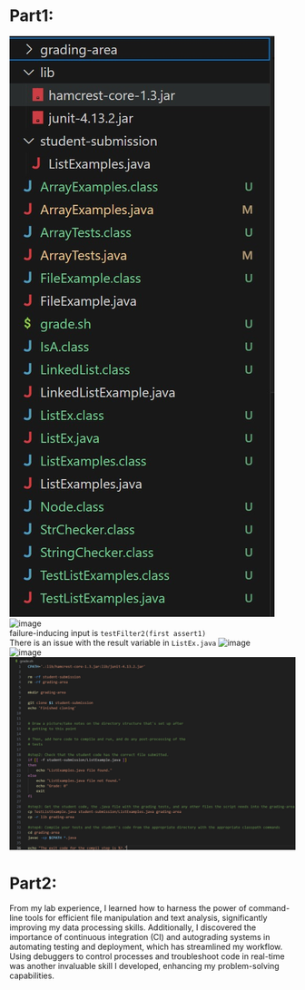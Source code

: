# Part1:
![image](structure.jpg)<br>
![image](.jpg)<br>
failure-inducing input is `testFilter2(first assert1)`<br>
There is an issue with the result variable in `ListEx.java`
![image](.jpg)<br>
![image](.jpg)<br>
![image](bash.jpg)<br>
# Part2:
From my lab experience, I learned how to harness the power of command-line tools for efficient file manipulation and text analysis, significantly improving my data processing skills. Additionally, I discovered the importance of continuous integration (CI) and autograding systems in automating testing and deployment, which has streamlined my workflow. Using debuggers to control processes and troubleshoot code in real-time was another invaluable skill I developed, enhancing my problem-solving capabilities.<br>
